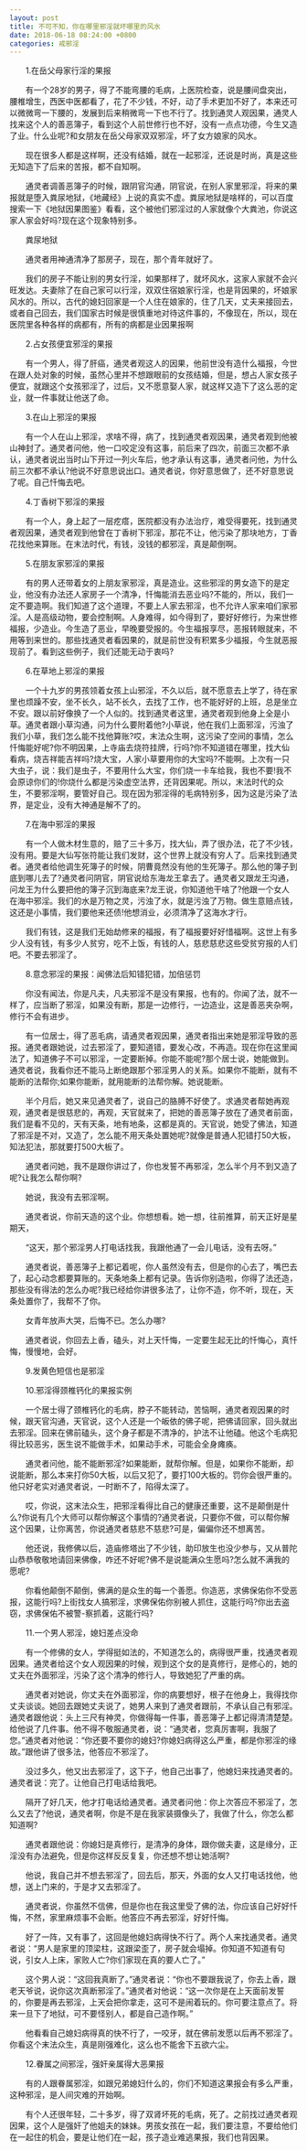 ```yaml
---
layout: post
title: 不可不知，你在哪里邪淫就坏哪里的风水
date: 2018-06-18 08:24:00 +0800
categories: 戒邪淫
---
```


　　1.在岳父母家行淫的果报
　　有一个28岁的男子，得了不能弯腰的毛病，上医院检查，说是腰间盘突出，腰椎增生，西医中医都看了，花了不少钱，不好，动了手术更加不好了，本来还可以微微弯一下腰的，发展到后来稍微弯一下也不行了。找到通灵人观因果，通灵人找来这个人的善恶簿子，看到这个人前世修行也不好，没有一点点功德，今生又造了业。什么业呢?和女朋友在岳父母家双双邪淫，坏了女方娘家的风水。
　　现在很多人都是这样啊，还没有结婚，就在一起邪淫，还说是时尚，真是这些无知造下了后来的苦报，都不自知啊。
　　通灵者调善恶簿子的时候，跟阴官沟通，阴官说，在别人家里邪淫，将来的果报就是堕入粪尿地狱，《地藏经》上说的真实不虚。粪尿地狱是啥样的，可以百度搜索一下《地狱因果图鉴》看看，这个被他们邪淫过的人家就像个大粪池，你说这家人家会好吗?现在这个现象特别多。
　　粪尿地狱
　　通灵者用神通清净了那房子，现在，那个青年就好了。
　　我们的房子不能让别的男女行淫，如果那样了，就坏风水，这家人家就不会兴旺发达。夫妻除了在自己家可以行淫，双双住宿娘家行淫，也是背因果的，坏娘家风水的。所以，古代的媳妇回家是一个人住在娘家的，住了几天，丈夫来接回去，或者自己回去，我们国家古时候是很慎重地对待这件事的，不像现在，所以，现在医院里各种各样的病都有，所有的病都是业因果报啊
　　2.占女孩便宜邪淫的果报
　　有一个男人，得了肝癌，通灵者观这人的因果，他前世没有造什么福报，今世在跟人处对象的时候，虽然心里并不想跟眼前的女孩结婚，但是，想占人家女孩子便宜，就跟这个女孩邪淫了，过后，又不愿意娶人家，就这样又造下了这么恶的定业，就一件事就让他送了命。
　　3.在山上邪淫的果报
　　有一个人在山上邪淫，求啥不得，病了，找到通灵者观因果，通灵者观到他被山神封了。通灵者问他，他一口咬定没有这事，前后来了四次，前面三次都不承认，通灵者说出当时山下开过一列火车后，他才承认有这事，通灵者问他，为什么前三次都不承认?他说不好意思说出口。通灵者说，你好意思做了，还不好意思说了呢。自己忏悔去吧。
　　4.丁香树下邪淫的果报
　　有一个人，身上起了一层疙瘩，医院都没有办法治疗，难受得要死，找到通灵者观因果，通灵者观到他曾在丁香树下邪淫，那花不让，他污染了那块地方，丁香花找他来算账。在末法时代，有钱，没钱的都邪淫，真是颠倒啊。
　　5.在朋友家邪淫的果报
　　有的男人还带着女的上朋友家邪淫，真是造业。这些邪淫的男女造下的是定业，他没有办法还人家房子一个清净，忏悔能消去恶业吗?不能的，所以，我们一定不要造啊。我们知道了这个道理，不要上人家去邪淫，也不允许人家来咱们家邪淫。人是高级动物，要会控制啊。人身难得，如今得到了，要好好修行，为来世修福报，少造业。今生造了恶业，早晚要受报的。今生福报享尽，恶报转眼就来，不用等到来世的。那些找通灵者看因果的，就是前世没有积累多少福报，今生就恶报现前了。看到这些例子，我们还能无动于衷吗?
　　6.在草地上邪淫的果报
　　一个十九岁的男孩领着女孩上山邪淫，不久以后，就不愿意去上学了，待在家里也烦躁不安，坐不长久，站不长久，去找了工作，也不能好好的上班，总是坐立不安。跟以前好像换了一个人似的。找到通灵者这里，通灵者观到他身上全是小草。通灵者跟小草沟通，问为什么要附着他?小草说，他在我们上面邪淫，污浊了我们小草，我们怎么能不找他算账?哎，末法众生啊，这污染了空间的事情，怎么忏悔能好呢?你不明因果，上寺庙去烧符挂牌，行吗?你不知道错在哪里，找大仙看病，烧吉祥能吉祥吗?烧大宝，人家小草要用你的大宝吗?不能啊。上次有一只大虫子，说：我们是虫子，不要用什么大宝，你们烧一卡车给我，我也不要!我不会原谅你们的!你烧什么都是污染虚空法界，还背因果呢。所以，末法时代的众生，不要邪淫啊，要管好自己。现在因为邪淫得的毛病特别多，因为这是污染了法界，是定业，没有大神通是解不了的。
　　7.在海中邪淫的果报
　　有一个人做木材生意的，赔了三十多万，找大仙，弄了很办法，花了不少钱，没有用。要是大仙写张符能让我们发财，这个世界上就没有穷人了。后来找到通灵者。通灵者给他调生死簿子的时候，阴曹竟然没有他的生死簿子。那么他的簿子到底到哪儿去了?通灵者问阴官，阴官说给东海龙王拿去了。通灵者又跟龙王沟通，问龙王为什么要把他的簿子沉到海底来?龙王说，你知道他干啥了?他跟一个女人在海中邪淫。我们的水是万物之灵，污浊了水，就是污浊了万物。做生意赔点钱，这还是小事情，我们要他来还债!他想消业，必须清净了这海水才行。
　　我们有钱，这是我们无始劫修来的福报，有了福报要好好惜福啊。这世上有多少人没有钱，有多少人贫穷，吃不上饭，有钱的人，慈悲慈悲这些受贫穷报的人们吧。不要去邪淫了。
　　8.意念邪淫的果报：闻佛法后知错犯错，加倍惩罚
　　你没有闻法，你是凡夫，凡夫邪淫不是没有果报，也有的。你闻了法，就不一样了，应当断了邪淫，如果没有断，那是一边修行，一边造业，这是善恶夹杂啊，修行不会有进步。
　　有一位居士，得了恶毛病，请通灵者观因果，通灵者指出来她是邪淫导致的恶报。通灵者跟她说，过去邪淫了，要知道错，要发心改，不再造。现在你在这里闻法了，知道佛子不可以邪淫，一定要断掉。你能不能呢?那个居士说，她能做到。通灵者说，我看你还不能马上断绝跟那个邪淫男人的关系。如果你不能断，就有不能断的法帮你;如果你能断，就用能断的法帮你解。她说能断。
　　半个月后，她又来见通灵者了，说自己的胳膊不好使了。求通灵者帮她再观观，通灵者是很慈悲的，再观，天官就来了，把她的善恶簿子放在了通灵者前面，我们是看不见的，天有天条，地有地条，这都是真的。天官说，她受了佛法，知道了邪淫是不对，又造了，怎么能不用天条处置她呢?就像是普通人犯错打50大板，知法犯法，那就要打500大板了。
　　通灵者问她，我不是跟你讲过了，你也发誓不再邪淫，怎么半个月不到又造了呢?让我怎么帮你啊?
　　她说，我没有去邪淫啊。
　　通灵者说，你前天造的这个业。你想想看。她一想，往前推算，前天正好是星期天，
　　“这天，那个邪淫男人打电话找我，我跟他通了一会儿电话，没有去呀。”
　　通灵者说，善恶簿子上都记着呢，你人虽然没有去，但是你的心去了，嘴巴去了，起心动念都要算账的。天条地条上都有记录。告诉你别造啦，你得了法还造，那些没有得法的怎么办呢?我已经给你讲很多法了，让你不造，你不听，现在，天条处置你了，我帮不了你。
　　女青年放声大哭，后悔不已。怎么办哪?
　　通灵者说，你回去上香，磕头，对上天忏悔，一定要生起无比的忏悔心，真忏悔，慢慢地，会好。
　　9.发黄色短信也是邪淫
　　10.邪淫得颈椎钙化的果报实例
　　一个居士得了颈椎钙化的毛病，脖子不能转动，苦恼啊，通灵者观因果的时候，跟天官沟通，天官说，这个人还是一个皈依的佛子呢，把佛请回家，回头就出去邪淫。回来在佛前磕头，这个身子都是不清净的，护法不让他磕。他这个毛病犯得比较恶劣，医生说不能做手术，如果动手术，可能会全身瘫痪。
　　通灵者问他，能不能断邪淫?如果能断，就帮你解。但是，如果你不能断，却说能断，那么本来打你50大板，以后又犯了，要打100大板的。罚你会很严重的。他只好老实对通灵者说，一时断不了，陷得太深了。
　　哎，你说，这末法众生，把邪淫看得比自己的健康还重要，这不是颠倒是什么?你说有几个大师可以帮你解这个事情的?通灵者说，只要你不做，可以帮你解这个因果，让你离苦，你说通灵者慈悲不慈悲?可是，偏偏你还不想离苦。
　　他还说，我修佛以后，造庙修塔出了不少钱，助印放生也没少参与，又从普陀山恭恭敬敬地请回来佛像，咋还不好呢?佛不是说能满众生愿吗?怎么就不满我的愿呢?
　　你看他颠倒不颠倒，佛满的是众生的每一个善愿。你造恶，求佛保佑你不受恶报，这能行吗?上街找女人搞邪淫，求佛保佑你别被人抓住，这能行吗?你出去盗窃，求佛保佑不被警-察抓着，这能行吗?
　　11.一个男人邪淫，媳妇差点没命
　　有一个修佛的女人，学得挺如法的，不知道怎么的，病得很严重，找通灵者观因果。通灵者给这个女人观因果的时候，观到这个女的是真修行，是修心的，她的丈夫在外面邪淫，污染了这个清净的修行人，导致她犯了严重的病。
　　通灵者对她说，你丈夫在外面邪淫，你的病要想好，根子在他身上，我得找你丈夫谈谈。她回去跟她丈夫说了，她男人来到了通灵者跟前，不承认自己有邪淫。通灵者跟他说：头上三尺有神灵，你做得每一件事，善恶簿子上都记得清清楚楚。给他说了几件事。他不得不敬服通灵者，说：“通灵者，您真厉害啊，我服了您。”通灵者对他说：“你还要不要你的媳妇?你媳妇病得这么严重，都是你邪淫的缘故。”跟他讲了很多法，他答应不邪淫了。
　　没过多久，他又出去邪淫了，这下子，他自己出事了，他媳妇来找通灵者的。通灵者说：完了。让他自己打电话给我吧。
　　隔开了好几天，他才打电话给通灵者。通灵者问他：你上次答应不邪淫了，怎么又去了?他说，通灵者啊，你是不是在我家装摄像头了，我做了什么，你怎么都知道啊?
　　通灵者跟他说：你媳妇是真修行，是清净的身体，跟你做夫妻，这是缘分，正淫没有办法避免，但是你这样反反复复，你还想不想让她活啊?
　　他说，我自己并不想去邪淫了，回去后，那天，外面的女人又打电话找他，他想，送上门来的，于是才又去邪淫了。
　　通灵者说，你虽然不信佛，但是你也在我这里受了佛的法，你应该自己好好忏悔，不然，家里麻烦事不会断。他答应不再去邪淫，好好忏悔。
　　好了一阵，又有事了，这回是他媳妇病得快不行了。两个人来找通灵者。通灵者说：“男人是家里的顶梁柱，这跟梁歪了，房子就会塌掉。你知道不知道有句说，引女人上床，家败人亡?你们家现在真的要人亡了。”
　　这个男人说：“这回我真断了。”通灵者说：“你也不要跟我说了，你去上香，跟老天爷说，说你这次真断邪淫了。”通灵者对他说：“这一次你是在上天面前发誓的，你要是再去邪淫，上天会把你拿走，这可不是闹着玩的。你可要注意点了。将来一旦下了地狱，可不要怪别人，都是自己造作啊。”
　　他看看自己媳妇病得真的快不行了，一咬牙，就在佛前发愿以后再不邪淫了。你看这个末法众生，真是刚强难化，这么也不能舍下五欲六尘。
　　12.眷属之间邪淫，强奸亲属得大恶果报
　　有的人跟眷属邪淫，如跟兄弟媳妇什么的，你们不知道这果报会有多么严重，这种邪淫，是人间灾难的开始啊。
　　有个人还很年轻，二十多岁，得了双肾坏死的毛病，死了。之前找过通灵者观因果，这个人是强奸了他姐夫的妹妹。男孩女孩在一起，我们要注意，不要给他们在一起住的机会，要是让他们在一起，孩子造业难逃果报，我们也背因果。